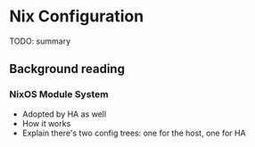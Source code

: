 # Nix Configuration

TODO: summary

## Background reading

### NixOS Module System

* Adopted by HA as well
* How it works
* Explain there's two config trees: one for the host, one for HA
